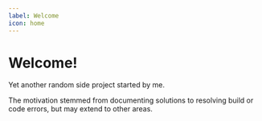 ```yaml
---
label: Welcome
icon: home
---
```

# Welcome!

Yet another random side project started by me. 

The motivation stemmed from documenting solutions to resolving build or code errors, but may extend to other areas.
